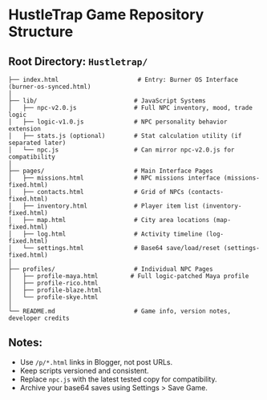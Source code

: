 
# HustleTrap Game Repository Structure

## Root Directory: `Hustletrap/`

```
├── index.html                      # Entry: Burner OS Interface (burner-os-synced.html)
│
├── lib/                           # JavaScript Systems
│   ├── npc-v2.0.js                # Full NPC inventory, mood, trade logic
│   ├── logic-v1.0.js              # NPC personality behavior extension
│   ├── stats.js (optional)        # Stat calculation utility (if separated later)
│   └── npc.js                     # Can mirror npc-v2.0.js for compatibility
│
├── pages/                         # Main Interface Pages
│   ├── missions.html              # NPC missions interface (missions-fixed.html)
│   ├── contacts.html              # Grid of NPCs (contacts-fixed.html)
│   ├── inventory.html             # Player item list (inventory-fixed.html)
│   ├── map.html                   # City area locations (map-fixed.html)
│   ├── log.html                   # Activity timeline (log-fixed.html)
│   └── settings.html              # Base64 save/load/reset (settings-fixed.html)
│
├── profiles/                      # Individual NPC Pages
│   ├── profile-maya.html         # Full logic-patched Maya profile
│   ├── profile-rico.html
│   ├── profile-blaze.html
│   └── profile-skye.html
│
└── README.md                      # Game info, version notes, developer credits
```

## Notes:
- Use `/p/*.html` links in Blogger, not post URLs.
- Keep scripts versioned and consistent.
- Replace `npc.js` with the latest tested copy for compatibility.
- Archive your base64 saves using Settings > Save Game.
